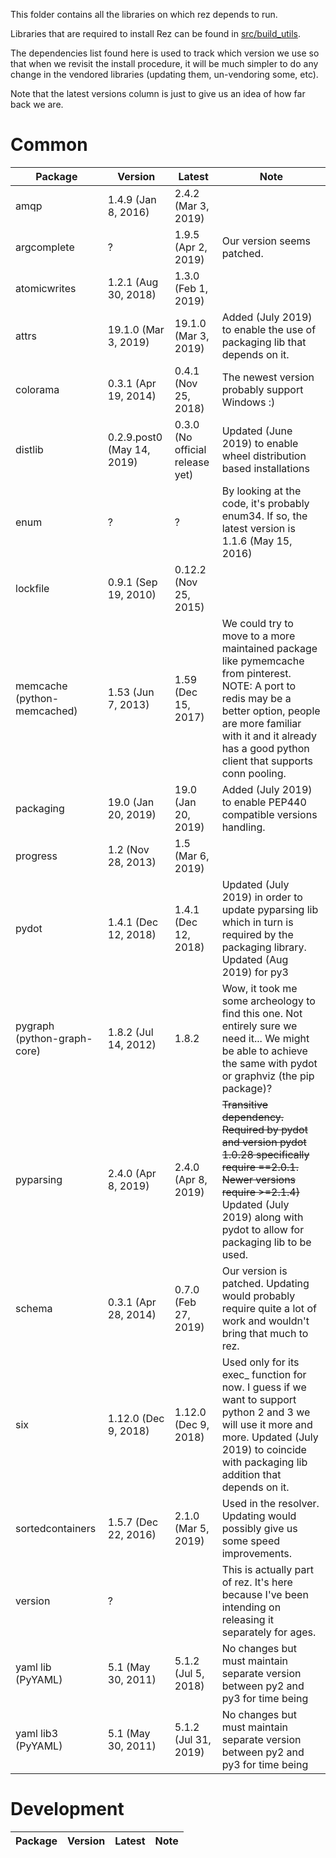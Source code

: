 This folder contains all the libraries on which rez depends to run.

Libraries that are required to install Rez can be found in [src/build_utils](../../build_utils).

The dependencies list found here is used to track which version we use so that when we
revisit the install procedure, it will be much simpler to do any change in the vendored
libraries (updating them, un-vendoring some, etc).

Note that the latest versions column is just to give us an idea of how far back we are.


# Common

| Package                     | Version                    | Latest                                  | Note                                                                                                                                                                                                                                  |
|-----------------------------|----------------------------|-----------------------------------------|---------------------------------------------------------------------------------------------------------------------------------------------------------------------------------------------------------------------------------------|
| amqp                        | 1.4.9 (Jan 8, 2016)        | 2.4.2 (Mar 3, 2019)                     |                                                                                                                                                                                                                                       |
| argcomplete                 | ?                          | 1.9.5 (Apr 2, 2019)                     | Our version seems patched.                                                                                                                                                                                                            |
| atomicwrites                | 1.2.1 (Aug 30, 2018)       | 1.3.0 (Feb 1, 2019)                     |                                                                                                                                                                                                                                       |
| attrs                | 19.1.0 (Mar 3, 2019)       | 19.1.0 (Mar 3, 2019)                     | Added (July 2019) to enable the use of packaging lib that depends on it.
| colorama                    | 0.3.1 (Apr 19, 2014)       | 0.4.1 (Nov 25, 2018)                    | The newest version probably support Windows :)                                                                                                                                                                                        |
| distlib                     | 0.2.9.post0 (May 14, 2019) | 0.3.0 (No official release yet)         | Updated (June 2019) to enable wheel distribution based installations                                                                                                                                                                                           |
| enum                        | ?                          | ?                                       | By looking at the code, it's probably enum34. If so, the latest version is 1.1.6 (May 15, 2016)                                                                                                                                       |
| lockfile                    | 0.9.1 (Sep 19, 2010)       | 0.12.2 (Nov 25, 2015)                   |                                                                                                                                                                                                                                       |
| memcache (python-memcached) | 1.53 (Jun 7, 2013)         | 1.59 (Dec 15, 2017)                     | We could try to move to a more maintained package like pymemcache from pinterest. NOTE: A port to redis may be a better option, people are more familiar with it and it already has a good python client that supports conn pooling.
| packaging                    | 19.0 (Jan 20, 2019)         | 19.0 (Jan 20, 2019)                       | Added (July 2019) to enable PEP440 compatible versions handling.
| progress                    | 1.2 (Nov 28, 2013)         | 1.5 (Mar 6, 2019)                       |                                                                                                                                                                                                                                       |
| pydot                       | 1.4.1 (Dec 12, 2018)       | 1.4.1 (Dec 12, 2018)                    | Updated (July 2019) in order to update pyparsing lib which in turn is required by the packaging library. Updated (Aug 2019) for py3                                                                                                   |
| pygraph (python-graph-core) | 1.8.2 (Jul 14, 2012)       | 1.8.2                                   | Wow, it took me some archeology to find this one. Not entirely sure we need it... We might be able to achieve the same with pydot or graphviz (the pip package)?                                                                      |
| pyparsing                   | 2.4.0 (Apr 8, 2019)      | 2.4.0 (Apr 8, 2019)                     | ~~Transitive dependency. Required by pydot and version pydot 1.0.28 specifically require ==2.0.1. Newer versions require >=2.1.4)~~ Updated (July 2019) along with pydot to allow for packaging lib to be used.                                                                                                       |
| schema                      | 0.3.1 (Apr 28, 2014)       | 0.7.0 (Feb 27, 2019)                    | Our version is patched. Updating would probably require quite a lot of work and wouldn't bring that much to rez.                                                                                                                      |
| six                         | 1.12.0 (Dec 9, 2018)       | 1.12.0 (Dec 9, 2018)                    | Used only for its exec_ function for now. I guess if we want to support python 2 and 3 we will use it more and more. Updated (July 2019) to coincide with packaging lib addition that depends on it.                                                                                                                |
| sortedcontainers            | 1.5.7 (Dec 22, 2016)       | 2.1.0 (Mar 5, 2019)                     | Used in the resolver. Updating would possibly give us some speed improvements.                                                                                                                                                        |
| version                     | ?                          |                                         | This is actually part of rez. It's here because I've been intending on releasing it separately for ages.                                                                                                                                                                                                                  |
| yaml lib (PyYAML)           | 5.1 (May 30, 2011)         | 5.1.2  (Jul 5, 2018)                    | No changes but must maintain separate version between py2 and py3 for time being                                                                                                                                                      |
| yaml lib3 (PyYAML)          | 5.1 (May 30, 2011)         | 5.1.2 (Jul 31, 2019)                    | No changes but must maintain separate version between py2 and py3 for time being                                                                                                                                                      |


# Development

| Package   | Version              | Latest               | Note                                                                                 |
|-----------|----------------------|----------------------|--------------------------------------------------------------------------------------|
